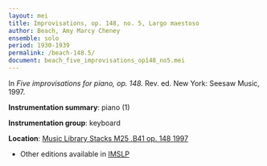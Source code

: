 ```yaml
---
layout: mei
title: Improvisations, op. 148, no. 5, Largo maestoso  
author: Beach, Amy Marcy Cheney
ensemble: solo
period: 1930-1939
permalink: /beach-148.5/
document: beach_five_improvisations_op148_no5.mei
---
```


In *Five improvisations for piano, op. 148.* Rev. ed. New York: Seesaw Music, 1997.

**Instrumentation summary**: piano (1)

**Instrumentation group**: keyboard

**Location**: <a href="https://tufts-primo.hosted.exlibrisgroup.com/permalink/f/bnf7qa/01TUN_ALMA21103597280003851" target="_blank">Music Library Stacks M25 .B41 op. 148 1997</a>
- Other editions available in <a href="https://imslp.org/wiki/5_Improvisations%2C_Op.148_(Beach%2C_Amy_Marcy)" target="_blank">IMSLP</a>
